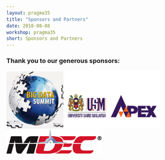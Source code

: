 ```yaml
---
layout: pragma35
title: "Sponsors and Partners"
date: 2018-08-08
workshop: pragma35
short: Sponsors and Partners
---
```


### Thank you to our generous sponsors:<br>

<img src="/images/pragma35/sponsor-bigdata.png" alt="bigdata" style="width:150px;">
<img src="/images/pragma35/sponsor-usm.png" alt="usm" style="width:250px;">
<img src="/images/pragma35/sponsor-mdec.png" alt="mdec" style="width:250px;">


